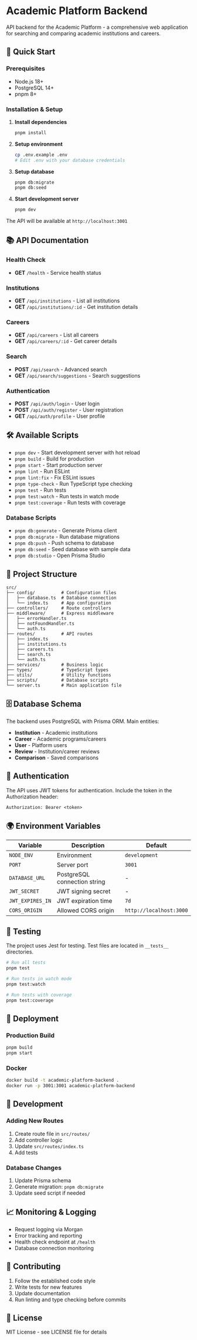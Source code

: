 # Academic Platform Backend

API backend for the Academic Platform - a comprehensive web application for searching and comparing academic institutions and careers.

## 🚀 Quick Start

### Prerequisites
- Node.js 18+
- PostgreSQL 14+
- pnpm 8+

### Installation & Setup

1. **Install dependencies**
   ```bash
   pnpm install
   ```

2. **Setup environment**
   ```bash
   cp .env.example .env
   # Edit .env with your database credentials
   ```

3. **Setup database**
   ```bash
   pnpm db:migrate
   pnpm db:seed
   ```

4. **Start development server**
   ```bash
   pnpm dev
   ```

The API will be available at `http://localhost:3001`

## 📚 API Documentation

### Health Check
- **GET** `/health` - Service health status

### Institutions
- **GET** `/api/institutions` - List all institutions
- **GET** `/api/institutions/:id` - Get institution details

### Careers
- **GET** `/api/careers` - List all careers
- **GET** `/api/careers/:id` - Get career details

### Search
- **POST** `/api/search` - Advanced search
- **GET** `/api/search/suggestions` - Search suggestions

### Authentication
- **POST** `/api/auth/login` - User login
- **POST** `/api/auth/register` - User registration
- **GET** `/api/auth/profile` - User profile

## 🛠️ Available Scripts

- `pnpm dev` - Start development server with hot reload
- `pnpm build` - Build for production
- `pnpm start` - Start production server
- `pnpm lint` - Run ESLint
- `pnpm lint:fix` - Fix ESLint issues
- `pnpm type-check` - Run TypeScript type checking
- `pnpm test` - Run tests
- `pnpm test:watch` - Run tests in watch mode
- `pnpm test:coverage` - Run tests with coverage

### Database Scripts
- `pnpm db:generate` - Generate Prisma client
- `pnpm db:migrate` - Run database migrations
- `pnpm db:push` - Push schema to database
- `pnpm db:seed` - Seed database with sample data
- `pnpm db:studio` - Open Prisma Studio

## 📁 Project Structure

```
src/
├── config/          # Configuration files
│   ├── database.ts  # Database connection
│   └── index.ts     # App configuration
├── controllers/     # Route controllers
├── middleware/      # Express middleware
│   ├── errorHandler.ts
│   ├── notFoundHandler.ts
│   └── auth.ts
├── routes/          # API routes
│   ├── index.ts
│   ├── institutions.ts
│   ├── careers.ts
│   ├── search.ts
│   └── auth.ts
├── services/        # Business logic
├── types/           # TypeScript types
├── utils/           # Utility functions
├── scripts/         # Database scripts
└── server.ts        # Main application file
```

## 🗄️ Database Schema

The backend uses PostgreSQL with Prisma ORM. Main entities:

- **Institution** - Academic institutions
- **Career** - Academic programs/careers
- **User** - Platform users
- **Review** - Institution/career reviews
- **Comparison** - Saved comparisons

## 🔐 Authentication

The API uses JWT tokens for authentication. Include the token in the Authorization header:

```
Authorization: Bearer <token>
```

## 🌍 Environment Variables

| Variable | Description | Default |
|----------|-------------|---------|
| `NODE_ENV` | Environment | `development` |
| `PORT` | Server port | `3001` |
| `DATABASE_URL` | PostgreSQL connection string | - |
| `JWT_SECRET` | JWT signing secret | - |
| `JWT_EXPIRES_IN` | JWT expiration time | `7d` |
| `CORS_ORIGIN` | Allowed CORS origin | `http://localhost:3000` |

## 🧪 Testing

The project uses Jest for testing. Test files are located in `__tests__` directories.

```bash
# Run all tests
pnpm test

# Run tests in watch mode
pnpm test:watch

# Run tests with coverage
pnpm test:coverage
```

## 🚀 Deployment

### Production Build
```bash
pnpm build
pnpm start
```

### Docker
```bash
docker build -t academic-platform-backend .
docker run -p 3001:3001 academic-platform-backend
```

## 🔧 Development

### Adding New Routes
1. Create route file in `src/routes/`
2. Add controller logic
3. Update `src/routes/index.ts`
4. Add tests

### Database Changes
1. Update Prisma schema
2. Generate migration: `pnpm db:migrate`
3. Update seed script if needed

## 📈 Monitoring & Logging

- Request logging via Morgan
- Error tracking and reporting
- Health check endpoint at `/health`
- Database connection monitoring

## 🤝 Contributing

1. Follow the established code style
2. Write tests for new features
3. Update documentation
4. Run linting and type checking before commits

## 📄 License

MIT License - see LICENSE file for details
